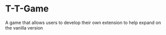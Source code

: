 # T-T-Game
A game that allows users to develop their own extension to help expand on the vanilla version
